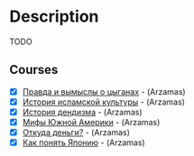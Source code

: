 # Description

TODO


## Courses

- [x] [Правда и вымыслы о цыганах](https://arzamas.academy/courses/4/1) - (Arzamas)
- [x] [История исламской культуры](https://arzamas.academy/courses/58) - (Arzamas)
- [x] [История дендизма](https://arzamas.academy/courses/11) - (Arzamas)
- [x] [Мифы Южной Америки](https://arzamas.academy/courses/9) - (Arzamas)
- [x] [Откуда деньги?](https://arzamas.academy/radio/announcements/otkuda_dengi) - (Arzamas)
- [x] [Как понять Японию](https://arzamas.academy/courses/21) - (Arzamas)
